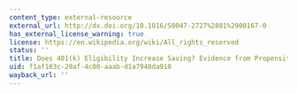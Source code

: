 ```yaml
---
content_type: external-resource
external_url: http://dx.doi.org/10.1016/S0047-2727%2801%2900167-0
has_external_license_warning: true
license: https://en.wikipedia.org/wiki/All_rights_reserved
status: ''
title: Does 401(k) Eligibility Increase Saving? Evidence from Propensity Score Subclassification
uid: f1af103c-29af-4c00-aaab-d1a7948da910
wayback_url: ''
---
```

